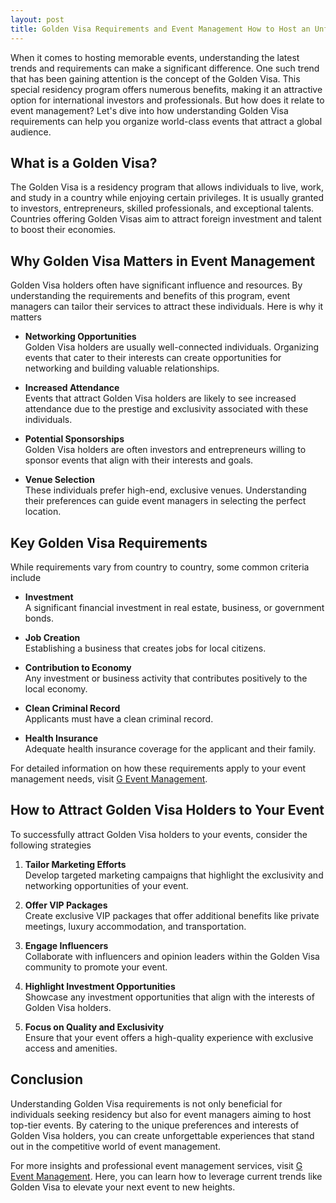 ```yaml
---
layout: post
title: Golden Visa Requirements and Event Management How to Host an Unforgettable Event
---
```



When it comes to hosting memorable events, understanding the latest trends and requirements can make a significant difference. One such trend that has been gaining attention is the concept of the Golden Visa. This special residency program offers numerous benefits, making it an attractive option for international investors and professionals. But how does it relate to event management? Let's dive into how understanding Golden Visa requirements can help you organize world-class events that attract a global audience.

## What is a Golden Visa?

The Golden Visa is a residency program that allows individuals to live, work, and study in a country while enjoying certain privileges. It is usually granted to investors, entrepreneurs, skilled professionals, and exceptional talents. Countries offering Golden Visas aim to attract foreign investment and talent to boost their economies.

## Why Golden Visa Matters in Event Management

Golden Visa holders often have significant influence and resources. By understanding the requirements and benefits of this program, event managers can tailor their services to attract these individuals. Here is why it matters

- **Networking Opportunities**  
  Golden Visa holders are usually well-connected individuals. Organizing events that cater to their interests can create opportunities for networking and building valuable relationships.

- **Increased Attendance**  
  Events that attract Golden Visa holders are likely to see increased attendance due to the prestige and exclusivity associated with these individuals.

- **Potential Sponsorships**  
  Golden Visa holders are often investors and entrepreneurs willing to sponsor events that align with their interests and goals.

- **Venue Selection**  
  These individuals prefer high-end, exclusive venues. Understanding their preferences can guide event managers in selecting the perfect location.

## Key Golden Visa Requirements

While requirements vary from country to country, some common criteria include

- **Investment**  
  A significant financial investment in real estate, business, or government bonds.

- **Job Creation**  
  Establishing a business that creates jobs for local citizens.

- **Contribution to Economy**  
  Any investment or business activity that contributes positively to the local economy.

- **Clean Criminal Record**  
  Applicants must have a clean criminal record.

- **Health Insurance**  
  Adequate health insurance coverage for the applicant and their family.

For detailed information on how these requirements apply to your event management needs, visit [G Event Management](https://geventm.com/).

## How to Attract Golden Visa Holders to Your Event

To successfully attract Golden Visa holders to your events, consider the following strategies

1. **Tailor Marketing Efforts**  
   Develop targeted marketing campaigns that highlight the exclusivity and networking opportunities of your event.

2. **Offer VIP Packages**  
   Create exclusive VIP packages that offer additional benefits like private meetings, luxury accommodation, and transportation.

3. **Engage Influencers**  
   Collaborate with influencers and opinion leaders within the Golden Visa community to promote your event.

4. **Highlight Investment Opportunities**  
   Showcase any investment opportunities that align with the interests of Golden Visa holders.

5. **Focus on Quality and Exclusivity**  
   Ensure that your event offers a high-quality experience with exclusive access and amenities.

## Conclusion

Understanding Golden Visa requirements is not only beneficial for individuals seeking residency but also for event managers aiming to host top-tier events. By catering to the unique preferences and interests of Golden Visa holders, you can create unforgettable experiences that stand out in the competitive world of event management.

For more insights and professional event management services, visit [G Event Management](https://geventm.com/). Here, you can learn how to leverage current trends like Golden Visa to elevate your next event to new heights.